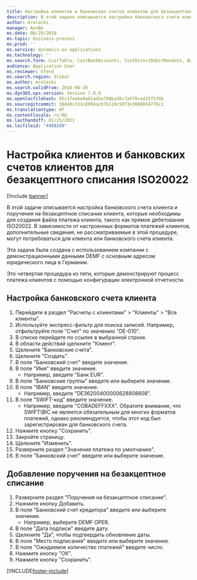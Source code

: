 ```yaml
---
title: Настройка клиентов и банковских счетов клиентов для безакцептного списания ISO20022
description: В этой задаче описывается настройка банковского счета клиента и поручения на безакцептное списание клиента, которые необходимы для создания файла платежа клиента, такого как прямое дебетование ISO20022.
author: mrolecki
manager: AnnBe
ms.date: 08/29/2018
ms.topic: business-process
ms.prod: ''
ms.service: dynamics-ax-applications
ms.technology: ''
ms.search.form: CustTable, CustBankAccounts, CustDirectDebitMandate, BankAccountTableLookUp,  LogisticsAddressCityLookup
audience: Application User
ms.reviewer: kfend
ms.search.region: Global
ms.author: mrolecki
ms.search.validFrom: 2016-06-30
ms.dyn365.ops.version: Version 7.0.0
ms.openlocfilehash: 85c1faebe9a61ad2e708ba26c7a5f0cad15f5f8b
ms.sourcegitcommit: 38d40c331c8894acb7b119c5073e3088b54776c1
ms.translationtype: HT
ms.contentlocale: ru-RU
ms.lasthandoff: 01/15/2021
ms.locfileid: "4988209"
---
```

# <a name="set-up-customers-and-customer-bank-accounts-for-iso20022-direct-debits"></a>Настройка клиентов и банковских счетов клиентов для безакцептного списания ISO20022

[!include [banner](../../includes/banner.md)]

В этой задаче описывается настройка банковского счета клиента и поручения на безакцептное списание клиента, которые необходимы для создания файла платежа клиента, такого как прямое дебетование ISO20022. В зависимости от настроенных форматов платежей клиентов, дополнительные сведения, не рассматриваемые в этой процедуре, могут потребоваться для клиента или банковского счета клиента. 

Эта задача была создана с использованием компании с демонстрационными данными DEMF с основным адресом юридического лица в Германии.



Это четвертая процедура из пяти, которые демонстрируют процесс платежа клиентов с помощью конфигурации электронной отчетности.


## <a name="set-up-a-customer-bank-account"></a>Настройка банковского счета клиента
1. Перейдите в раздел "Расчеты с клиентами" > "Клиенты" > "Все клиенты".
2. Используйте экспресс-фильтр для поиска записей. Например, отфильтруйте поле "Счет" по значению "DE-010".
3. В списке перейдите по ссылке в выбранной строке.
4. В области действий щелкните "Клиент".
5. Щелкните "Банковские счета".
6. Щелкните "Создать".
7. В поле "Банковский счет" введите значение.
8. В поле "Имя" введите значение.
    * Например, введите "Банк EUR".  
9. В поле "Банковские группы" введите или выберите значение.
10. В поле "IBAN" введите значение.
    * Например, введите "DE36200400000628808808".  
11. В поле "SWIFT-код" введите значение.
    * Например, введите "COBADEFFXXX".  Обратите внимание, что SWIFT\BIC не является обязательным для многих форматов платежей, однако рекомендуется, чтобы этот код был зарегистрирован для банковского счета.  
12. Нажмите кнопку "Сохранить".
13. Закройте страницу.
14. Щелкните "Изменить".
15. Разверните раздел "Значения платежа по умолчанию".
16. В поле "Банковский счет" введите или выберите значение.

## <a name="add-a-direct-debit-mandate"></a>Добавление поручения на безакцептное списание
1. Разверните раздел "Поручения на безакцептное списание".
2. Нажмите кнопку Добавить.
3. В поле "Банковский счет кредитора" введите или выберите значение.
    * Например, выберите DEMF OPER.  
4. В поле "Дата подписи" введите дату.
5. Щелкните "Да", чтобы подтвердить обновление даты.
6. В поле "Место подписания" введите или выберите значение.
7. В поле "Ожидаемое количество платежей" введите число.
8. Нажмите кнопку "OК".
9. Нажмите кнопку "Сохранить".



[!INCLUDE[footer-include](../../../includes/footer-banner.md)]